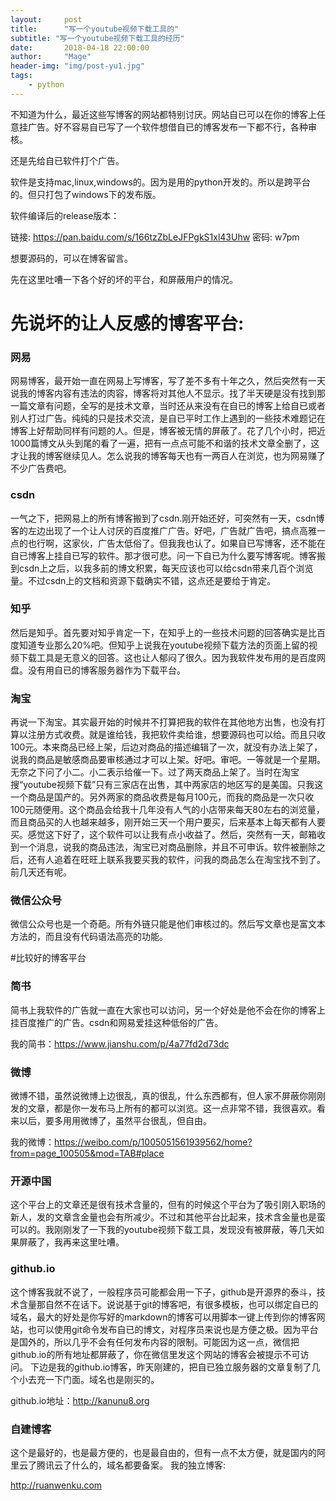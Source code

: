 ```yaml
---
layout:     post
title:      "写一个youtube视频下载工具的"
subtitle: "写一个youtube视频下载工具的经历"
date:       2018-04-18 22:00:00
author:     "Mage"
header-img: "img/post-yu1.jpg"
tags:
    - python
---
```


不知道为什么，最近这些写博客的网站都特别讨厌。网站自已可以在你的博客上任意挂广告。好不容易自已写了一个软件想借自已的博客发布一下都不行，各种审核。

还是先给自已软件打个广告。

软件是支持mac,linux,windows的。因为是用的python开发的。所以是跨平台的。但只打包了windows下的发布版。

软件编译后的release版本：

链接: https://pan.baidu.com/s/166tzZbLeJFPgkS1xl43Uhw 密码: w7pm

想要源码的，可以在博客留言。

先在这里吐嘈一下各个好的坏的平台，和屏蔽用户的情况。

# 先说坏的让人反感的博客平台:

### 网易

网易博客，最开始一直在网易上写博客，写了差不多有十年之久，然后突然有一天说我的博客内容有违法的肉容，博客将对其他人不显示。找了半天硬是没有找到那一篇文章有问题，全写的是技术文章，当时还从来没有在自已的博客上给自已或者别人打过广告。纯纯的只是技术交流，是自已平时工作上遇到的一些技术难题记在博客上好帮助同样有问题的人。但是，博客被无情的屏蔽了。花了几个小时，把近1000篇博文从头到尾的看了一遍，把有一点点可能不和谐的技术文章全删了，这才让我的博客继续见人。怎么说我的博客每天也有一两百人在浏览，也为网易赚了不少广告费吧。

### csdn

一气之下，把网易上的所有博客搬到了csdn.刚开始还好，可突然有一天，csdn博客的左边出现了一个让人讨厌的百度推广广告。好吧，广告就广告吧，搞点高雅一点的也行啊，这家伙，广告太低俗了。但我我也认了。如果自已写博客，还不能在自已博客上挂自已写的软件。那才很可悲。问一下自已为什么要写博客呢。博客搬到csdn上之后，以我多前的博文积累，每天应该也可以给csdn带来几百个浏览量。不过csdn上的文档和资源下载确实不错，这点还是要给于肯定。

### 知乎

然后是知乎。首先要对知乎肯定一下，在知乎上的一些技术问题的回答确实是比百度知道专业那么20%吧。但知乎上说我在youtube视频下载方法的页面上留的视频下载工具是无意义的回答。这也让人郁闷了很久。因为我软件发布用的是百度网盘。没有用自已的博客服务器作为下载平台。

### 淘宝

再说一下淘宝。其实最开始的时候并不打算把我的软件在其他地方出售，也没有打算以注册方式收费。就是谁给钱，我把软件卖给谁，想要源码也可以给。而且只收100元。本来商品已经上架，后边对商品的描述编辑了一次，就没有办法上架了，说我的商品是敏感商品要审核通过才可以上架。好吧。审吧。一等就是一个星期。无奈之下问了小二。小二表示给催一下。过了两天商品上架了。当时在淘宝搜“youtube视频下载”只有三家店在出售，其中两家店的地区写的是美国。只我这一个商品是国产的。另外两家的商品收费是每月100元，而我的商品是一次只收100元随便用。这个商品会给我十几年没有人气的小店带来每天80左右的浏览量，而且商品买的人也越来越多，刚开始三天一个用户要买，后来基本上每天都有人要买。感觉这下好了，这个软件可以让我有点小收益了。然后，突然有一天，邮箱收到一个消息，说我的商品违法，淘宝已对商品删除，并且不可申诉。软件被删除之后，还有人追着在旺旺上联系我要买我的软件，问我的商品怎么在淘宝找不到了。前几天还有呢。

### 微信公众号

微信公众号也是一个奇葩。所有外链只能是他们审核过的。然后写文章也是富文本方法的，而且没有代码语法高亮的功能。

#比较好的博客平台

### 简书

简书上我软件的广告就一直在大家也可以访问，另一个好处是他不会在你的博客上挂百度推广的广告。csdn和网易爱挂这种低俗的广告。


我的简书：https://www.jianshu.com/p/4a77fd2d73dc

### 微博

微博不错，虽然说微博上边很乱，真的很乱，什么东西都有，但人家不屏蔽你刚刚发的文章，都是你一发布马上所有的都可以浏览。这一点非常不错，我很喜欢。看来以后，要多用用微博了，虽然平台很乱，但自由。


我的微博：https://weibo.com/p/1005051561939562/home?from=page_100505&mod=TAB#place

### 开源中国

这个平台上的文章还是很有技术含量的，但有的时候这个平台为了吸引刚入职场的新人，发的文章含金量也会有所减少。不过和其他平台比起来，技术含金量也是蛮可以的。我刚刚发了一下我的youtube视频下载工具，发现没有被屏蔽，等几天如果屏蔽了，我再来这里吐嘈。

### github.io

这个博客我就不说了，一般程序员可能都会用一下子，github是开源界的泰斗，技术含量那自然不在话下。说说基于git的博客吧，有很多模板，也可以绑定自已的域名，最大的好处是你写好的markdown的博客可以用脚本一键上传到你的博客网站，也可以使用git命令发布自已的博文，对程序员来说也是方便之极。因为平台是国外的，所以几乎不会有任何发布内容的限制。可能因为这一点，微信把github.io的所有地址都屏蔽了，你在微信里发这个网站的博客会被提示不可访问。
下边是我的github.io博客，昨天刚建的，把自已独立服务器的文章复制了几个小去充一下门面。域名也是刚买的。

github.io地址：http://kanunu8.org

### 自建博客

这个是最好的，也是最方便的，也是最自由的，但有一点不太方便，就是国内的阿里云了腾讯云了什么的，域名都要备案。
我的独立博客:

http://ruanwenku.com
